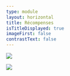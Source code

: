 ```yaml
---
type: module
layout: horizontal
title: Récompenses
isTitleDisplayed: true
imageFirst: false
contrastText: false
---
```

![](/images/bastion.png)

![](/images/citadel.png)
